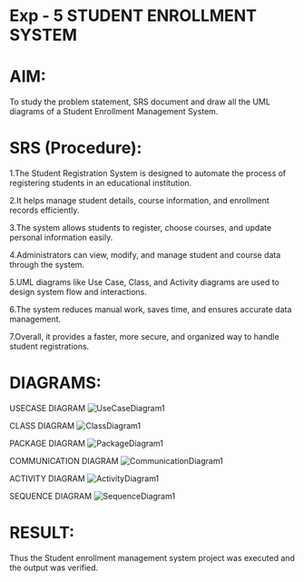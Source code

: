 # Exp - 5 STUDENT ENROLLMENT SYSTEM

# AIM:
To study the problem statement, SRS document and draw all the UML diagrams of a Student Enrollment Management System.
# SRS (Procedure):
1.The Student Registration System is designed to automate the process of registering students in an educational institution.

2.It helps manage student details, course information, and enrollment records efficiently.

3.The system allows students to register, choose courses, and update personal information easily.

4.Administrators can view, modify, and manage student and course data through the system.

5.UML diagrams like Use Case, Class, and Activity diagrams are used to design system flow and interactions.

6.The system reduces manual work, saves time, and ensures accurate data management.

7.Overall, it provides a faster, more secure, and organized way to handle student registrations.
# DIAGRAMS:

USECASE DIAGRAM
![UseCaseDiagram1](https://github.com/user-attachments/assets/a733dde6-d4e2-454d-8a41-28f17aa90f53)


CLASS DIAGRAM
![ClassDiagram1](https://github.com/user-attachments/assets/0487a3da-12b4-454d-92ac-e1004b3568d6)


PACKAGE DIAGRAM
![PackageDiagram1](https://github.com/user-attachments/assets/d0c0e4f0-fa7f-4d60-b79d-afe54f205257)


COMMUNICATION DIAGRAM
![CommunicationDiagram1](https://github.com/user-attachments/assets/a743ea00-a1c4-4cf4-b74b-737f17054657)


ACTIVITY DIAGRAM 
![ActivityDiagram1](https://github.com/user-attachments/assets/dfa517dc-ffdd-448f-8444-6e7c68c47ff6)


SEQUENCE DIAGRAM
![SequenceDiagram1](https://github.com/user-attachments/assets/5122a8b0-3926-4a75-ac3d-c5e927b5cfee)


# RESULT:
Thus the Student enrollment management system project was executed and the output was verified.
